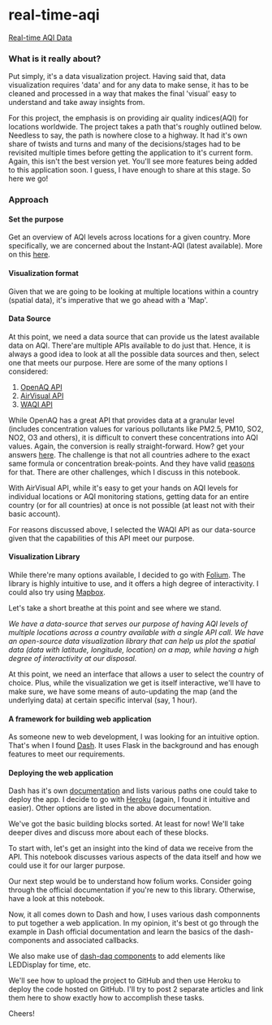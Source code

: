 # real-time-aqi
[Real-time AQI Data](https://dash-aqi.herokuapp.com/)

### What is it really about?

Put simply, it's a data visualization project. Having said that, data visualization requires 'data' and for any data to make sense, it has to be cleaned and processed in a way that makes the final 'visual' easy to understand and take away insights from.

For this project, the emphasis is on providing air quality indices(AQI) for locations worldwide. The project takes a path that's roughly outlined below. Needless to say, the path is nowhere close to a highway. It had it's own share of twists and turns and many of the decisions/stages had to be revisited multiple times before getting the application to it's current form. Again, this isn't the best version yet. You'll see more features being added to this application soon. I guess, I have enough to share at this stage. So here we go!

### Approach

#### Set the purpose
Get an overview of AQI levels across locations for a given country. More specifically, we are concerned about the Instant-AQI (latest available). More on this [here](https://aqicn.org/faq/2015-03-15/air-quality-nowcast-a-beginners-guide/).
#### Visualization format
Given that we are going to be looking at multiple locations within a country (spatial data), it's imperative that we go ahead with a 'Map'.
#### Data Source
At this point, we need a data source that can provide us the latest available data on AQI. There'are multiple APIs available to do just that. Hence, it is always a good idea to look at all the possible data sources and then, select one that meets our purpose.
Here are some of the many options I considered:
1. [OpenAQ API](https://docs.openaq.org)
2. [AirVisual API](https://www.airvisual.com/air-pollution-data-api)
3. [WAQI API](https://aqicn.org/json-api/doc/)

While OpenAQ has a great API that provides data at a granular level (includes concentration values for various pollutants like PM2.5, PM10, SO2, NO2, O3 and others), it is difficult to convert these concentrations into AQI values. 
Again, the conversion is really straight-forward. How? get your answers [here](https://forum.airnowtech.org/t/the-aqi-equation/169).
The challenge is that not all countries adhere to the exact same formula or concentration break-points. And they have valid [reasons](https://aqicn.org/faq/2015-03-15/air-quality-nowcast-a-beginners-guide/) for that. There are other challenges, which I discuss in this notebook.

With AirVisual API, while it's easy to get your hands on AQI levels for individual locations or AQI monitoring stations, getting data for an entire country (or for all countries) at once is not possible (at least not with their basic account). 

For reasons discussed above, I selected the WAQI API as our data-source given that the capabilities of this API meet our purpose.
#### Visualization Library
While there're many options available, I decided to go with [Folium](https://python-visualization.github.io/folium/). The library is highly intuitive to use, and it offers a high degree of interactivity.
I could also try using [Mapbox](https://plot.ly/python/scattermapbox/).

Let's take a short breathe at this point and see where we stand.

*We have a data-source that serves our purpose of having AQI levels of multiple locations across a country available with a single API call. We have an open-source data visualization library that can help us plot the spatial data (data with latitude, longitude, location) on a map, while having a high degree of interactivity at our disposal.*

At this point, we need an interface that allows a user to select the country of choice. Plus, while the visualization we get is itself interactive, we'll have to make sure, we have some means of auto-updating the map (and the underlying data) at certain specific interval (say, 1 hour).
#### A framework for building web application
As someone new to web development, I was looking for an intuitive option. That's when I found [Dash](https://dash.plot.ly). It uses Flask in the background and has enough features to meet our requirements.
#### Deploying the web application
Dash has it's own [documentation](https://dash.plot.ly/deployment) and lists various paths one could take to deploy the app.
I decide to go with [Heroku](https://www.heroku.com/) (again, I found it intuitive and easier). Other options are listed in the above documentation.

We've got the basic building blocks sorted. At least for now!
We'll take deeper dives and discuss more about each of these blocks.

To start with, let's get an insight into the kind of data we receive from the API. This notebook discusses various aspects of the data itself and how we could use it for our larger purpose.

Our next step would be to understand how folium works. Consider going through the official documentation if you're new to this library.
Otherwise, have a look at this notebook.

Now, it all comes down to Dash and how, I uses various dash componnents to put together a web application. In my opinion, it's best ot go through the example in Dash official documentation and learn the basics of the dash-components and associated callbacks.

We also make use of [dash-daq components](https://dash.plot.ly/dash-daq) to add elements like LEDDisplay for time, etc.

We'll see how to upload the project to GitHub and then use Heroku to deploy the code hosted on GitHub. I'll try to post 2 separate articles and link them here to show exactly how to accomplish these tasks.

Cheers!
